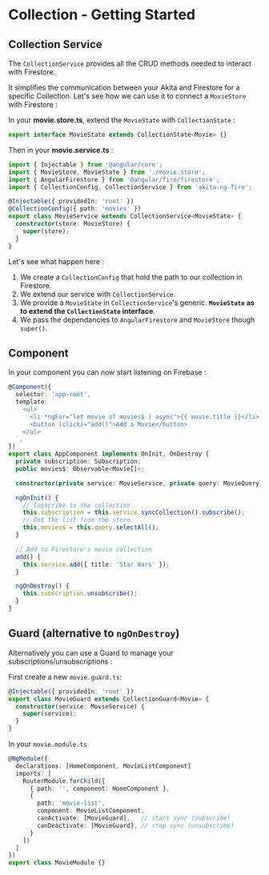 # Collection - Getting Started

## Collection Service

The `CollectionService` provides all the CRUD methods needed to interact with Firestore.

It simplifies the communication between your Akita and Firestore for a specific Collection.
Let's see how we can use it to connect a `MovieStore` with Firestore :

In your **movie.store.ts**, extend the `MovieState` with `CollectionState` :

```typescript
export interface MovieState extends CollectionState<Movie> {}
```

Then in your **movie.service.ts** :

```typescript
import { Injectable } from '@angular/core';
import { MovieStore, MovieState } from './movie.store';
import { AngularFirestore } from '@angular/fire/firestore';
import { CollectionConfig, CollectionService } from 'akita-ng-fire';

@Injectable({ providedIn: 'root' })
@CollectionConfig({ path: 'movies' })
export class MovieService extends CollectionService<MovieState> {
  constructor(store: MovieStore) {
    super(store);
  }
}
```

Let's see what happen here :

1. We create a `CollectionConfig` that hold the path to our collection in Firestore.
2. We extend our service with `CollectionService`.
3. We provide a `MovieState` in `CollectionService`'s generic. **`MovieState` as to extend the `CollectionState` interface**.
4. We pass the dependancies to `AngularFirestore` and `MovieStore` though `super()`.

## Component

In your component you can now start listening on Firebase :

```typescript
@Component({
  selector: 'app-root',
  template: `
    <ul>
      <li *ngFor="let movie of movies$ | async">{{ movie.title }}</li>
      <button (click)="add()">Add a Movie</button>
    </ul>
  `,
})
export class AppComponent implements OnInit, OnDestroy {
  private subscription: Subscription;
  public movies$: Observable<Movie[]>;

  constructor(private service: MovieService, private query: MovieQuery) {}

  ngOnInit() {
    // Subscribe to the collection
    this.subscription = this.service.syncCollection().subscribe();
    // Get the list from the store
    this.movies$ = this.query.selectAll();
  }

  // Add to Firestore's movie collection
  add() {
    this.service.add({ title: 'Star Wars' });
  }

  ngOnDestroy() {
    this.subscription.unsubscribe();
  }
}
```

## Guard (alternative to `ngOnDestroy`)

Alternatively you can use a Guard to manage your subscriptions/unsubscriptions :

First create a new `movie.guard.ts`:

```typescript
@Injectable({ providedIn: 'root' })
export class MovieGuard extends CollectionGuard<Movie> {
  constructor(service: MovieService) {
    super(service);
  }
}
```

In your `movie.module.ts`

```typescript
@NgModule({
  declarations: [HomeComponent, MovieListComponent]
  imports: [
    RouterModule.forChild([
      { path: '', component: HomeComponent },
      {
        path: 'movie-list',
        component: MovieListComponent,
        canActivate: [MovieGuard],   // start sync (subscribe)
        canDeactivate: [MovieGuard], // stop sync (unsubscribe)
      }
    ])
  ]
})
export class MovieModule {}
```
